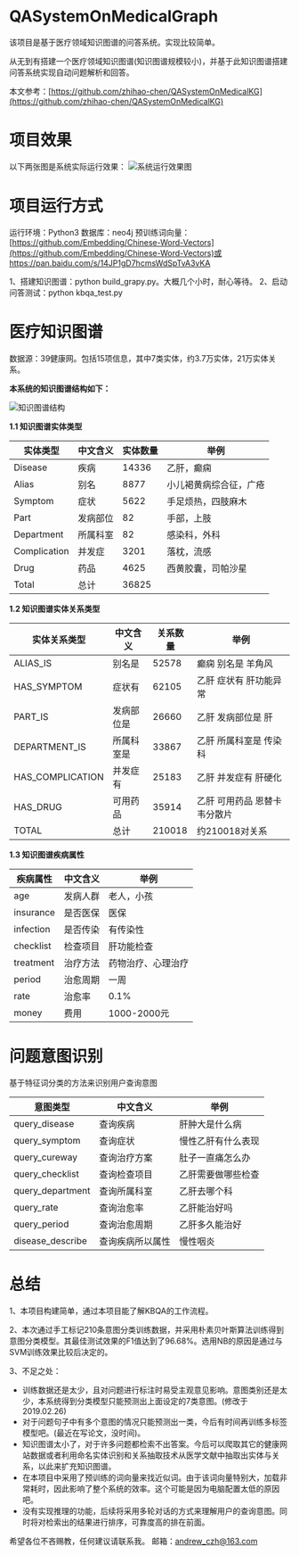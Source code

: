 # QASystemOnMedicalGraph
该项目是基于医疗领域知识图谱的问答系统。实现比较简单。

从无到有搭建一个医疗领域知识图谱(知识图谱规模较小)，并基于此知识图谱搭建问答系统实现自动问题解析和回答。

本文参考：[https://github.com/zhihao-chen/QASystemOnMedicalKG](https://github.com/zhihao-chen/QASystemOnMedicalKG)

# 项目效果 #
以下两张图是系统实际运行效果：
![系统运行效果图](https://github.com/zhihao-chen/QASystemOnMedicalGraph/blob/master/img/%E6%95%88%E6%9E%9C%E5%9B%BE.png)

# 项目运行方式
运行环境：Python3
数据库：neo4j
预训练词向量：[https://github.com/Embedding/Chinese-Word-Vectors](https://github.com/Embedding/Chinese-Word-Vectors)或https://pan.baidu.com/s/14JP1gD7hcmsWdSpTvA3vKA

1、搭建知识图谱：python build_grapy.py。大概几个小时，耐心等待。
2、启动问答测试：python kbqa_test.py

# 医疗知识图谱
数据源：39健康网。包括15项信息，其中7类实体，约3.7万实体，21万实体关系。

**本系统的知识图谱结构如下：**

![知识图谱结构](https://github.com/zhihao-chen/QASystemOnMedicalGraph/blob/master/img/%E7%9F%A5%E8%AF%86%E5%9B%BE%E8%B0%B1.png)


**1.1 知识图谱实体类型**

| 实体类型     | 中文含义 | 实体数量 | 举例                   |
| ------------ | -------- | -------- | ---------------------- |
| Disease      | 疾病     | 14336    | 乙肝，癫痫             |
| Alias        | 别名     | 8877     | 小儿褐黄病综合征，广疮 |
| Symptom      | 症状     | 5622     | 手足烦热，四肢麻木     |
| Part         | 发病部位 | 82       | 手部，上肢             |
| Department   | 所属科室 | 82       | 感染科，外科           |
| Complication | 并发症   | 3201     | 落枕，流感             |
| Drug         | 药品     | 4625     | 西黄胶囊，司帕沙星     |
| Total        | 总计     | 36825    |                        |

**1.2 知识图谱实体关系类型**

| 实体关系类型     | 中文含义   | 关系数量 | 举例                         |
| ---------------- | ---------- | -------- | ---------------------------- |
| ALIAS_IS         | 别名是     | 52578    | 癫痫 别名是 羊角风           |
| HAS_SYMPTOM      | 症状有     | 62105    | 乙肝 症状有 肝功能异常       |
| PART_IS          | 发病部位是 | 26660    | 乙肝 发病部位是 肝           |
| DEPARTMENT_IS    | 所属科室是 | 33867    | 乙肝 所属科室是 传染科       |
| HAS_COMPLICATION | 并发症有   | 25183    | 乙肝 并发症有 肝硬化         |
| HAS_DRUG         | 可用药品   | 35914    | 乙肝 可用药品 恩替卡韦分散片 |
| TOTAL            | 总计       | 210018   |  约210018对关系                            |

**1.3 知识图谱疾病属性**

| 疾病属性  | 中文含义 | 举例               |
| --------- | -------- | ------------------ |
| age       | 发病人群 | 老人，小孩         |
| insurance | 是否医保 | 医保               |
| infection | 是否传染 | 有传染性           |
| checklist | 检查项目 | 肝功能检查         |
| treatment | 治疗方法 | 药物治疗、心理治疗 |
| period    | 治愈周期 | 一周               |
| rate      | 治愈率   | 0.1%               |
| money     | 费用     | 1000-2000元        |

# 问题意图识别
基于特征词分类的方法来识别用户查询意图

| 意图类型         | 中文含义         | 举例               |
| ---------------- | ---------------- | ------------------ |
| query_disease    | 查询疾病         | 肝肿大是什么病     |
| query_symptom    | 查询症状         | 慢性乙肝有什么表现 |
| query_cureway    | 查询治疗方案     | 肚子一直痛怎么办   |
| query_checklist  | 查询检查项目     | 乙肝需要做哪些检查 |
| query_department | 查询所属科室     | 乙肝去哪个科       |
| query_rate       | 查询治愈率       | 乙肝能治好吗       |
| query_period     | 查询治愈周期     | 乙肝多久能治好     |
| disease_describe | 查询疾病所以属性 | 慢性咽炎           |

# 总结
1、本项目构建简单，通过本项目能了解KBQA的工作流程。

2、本次通过手工标记210条意图分类训练数据，并采用朴素贝叶斯算法训练得到意图分类模型。其最佳测试效果的F1值达到了96.68%。选用NB的原因是通过与SVM训练效果比较后决定的。

3、不足之处：

 - 训练数据还是太少，且对问题进行标注时易受主观意见影响。意图类别还是太少，本系统得到分类模型只能预测出上面设定的7类意图。(修改于2019.02.26)
 - 对于问题句子中有多个意图的情况只能预测出一类，今后有时间再训练多标签模型吧。(最近在写论文，没时间)。
 - 知识图谱太小了，对于许多问题都检索不出答案。今后可以爬取其它的健康网站数据或者利用命名实体识别和关系抽取技术从医学文献中抽取出实体与关系，以此来扩充知识图谱。
 - 在本项目中采用了预训练的词向量来找近似词。由于该词向量特别大，加载非常耗时，因此影响了整个系统的效率。这个可能是因为电脑配置太低的原因吧。
 - 没有实现推理的功能，后续将采用多轮对话的方式来理解用户的查询意图。同时将对检索出的结果进行排序，可靠度高的排在前面。
 
希望各位不吝赐教，任何建议请联系我。
邮箱：andrew_czh@163.com

